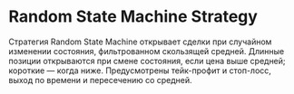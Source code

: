 # Random State Machine Strategy

Стратегия Random State Machine открывает сделки при случайном изменении состояния, фильтрованном скользящей средней. Длинные позиции открываются при смене состояния, если цена выше средней; короткие — когда ниже. Предусмотрены тейк-профит и стоп-лосс, выход по времени и пересечению со средней.
